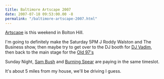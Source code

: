 ```yaml
---
title: Baltimore Artscape 2007
date: 2007-07-18 09:53:00.00 -8
permalink: "/baltimore-artscape-2007.html"
---
```

[Artscape](http://www.artscape.org/index.cfm) is this weekend in Bolton Hill.

I'm going to definitely make the Saturday 5PM J Roddy Walston and The Business show, then maybe try to get over to the DJ booth for [DJ Vadim](http://www.artscape.org/index.cfm?page=schedules&id=198), then back to the main stage for the [Old 97's](http://www.artscape.org/index.cfm?page=schedules&id=28)

Sunday Night, [Sam Bush](http://www.artscape.org/index.cfm?page=schedules&id=15) and [Burning Spear](http://www.artscape.org/index.cfm?page=schedules&id=12) are paying in the same timeslot.

It's about 5 miles from my house, we'll be driving I guess.
